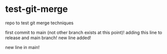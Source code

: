 # test-git-merge
repo to test git merge techniques

first commit to main (not other branch exists at this point)!
adding this line to release and main branch!
new line added!

new line in main!